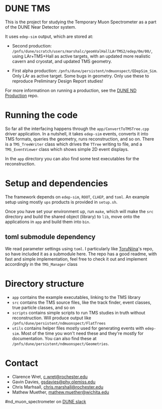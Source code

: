 # DUNE TMS
This is the project for studying the Temporary Muon Spectrometer as a part of the DUNE Near Detector system. 

It uses `edep-sim` output, which are stored at:

* Second production: `/pnfs/dune/scratch/users/marshalc/geomValHallLArTMS2/edep/0m/00/`, using LAr+TMS+Hall as active targets, with an updated more realistic cavern and cryostat, and updated TMS geometry.

* First alpha production: `/pnfs/dune/persistent/ndmuonspect/EDepSim_Sim`. Only LAr as active target. Some bugs in geometry. Only use these to reproduce Preliminary Design Report studies!

For more informatinon on running a production, see the [DUNE ND Production](https://github.com/DUNE/ND_Production) repo.

# Running the code
So far all the interfacing happens through the `app/ConvertToTMSTree.cpp` driver application. In a nutshell, it takes `edep-sim` events, converts it into TMS formats, queries the geometry, runs reconstruction, and so on. There is a `TMS_TreeWriter` class which drives the `TTree` writing to file, and a `TMS_EventViewer` class which shows simple 2D event displays.

In the `app` directory you can also find some test executables for the reconstruction.

# Setup and dependencies
The framework depends on `edep-sim`, `ROOT`, `CLHEP`, and `toml`. An example setup using mostly `ups` products is provided in `setup.sh`.

Once you have set your environment up, run `make`, which will make the `src` directory and build the shared object (library) to `lib`, move onto the applications in `app` and build them into `bin`.

## toml submodule dependency
We read parameter settings using `toml`. I particularly like [ToruNiina](https://github.com/ToruNiina/toml11/)'s repo, so have included it as a submodule here. The repo has a good readme, with fast and simple implementation, feel free to check it out and implement accordingly in the `TMS_Manager` class

# Directory structure
* `app` contains the example executables, linking to the TMS library
* `src` contains the TMS source files, like the track finder, event classes, true particle classes, and so on
* `scripts` contains simple scripts to run TMS studies in truth without reconstruction. Will produce output like `/pnfs/dune/persistent/ndmuonspect/FlatTrees`
* `utils` contains helper files mostly used for generating events with `edep-sim`. Most of the time you won't need these and they're mostly for documentation. You can also find these at `/pnfs/dune/persistent/ndmuonspect/Geometries`.

# Contact
* Clarence Wret, [c.wret@rochester.edu](mailto:c.wret@rochester.edu)
* Gavin Davies, [gsdavies@phy.olemiss.edu](mailto:gsdavies@phy.olemiss.edu)
* Chris Marhsall, [chris.marshall@rochester.edu](mailto:chris.marshall@rochester.edu)
* Mathew Muether, [mathew.muether@wichita.edu](mailto:mathew.muether@wichita.edu)

#nd\_muon\_spectrometer on [DUNE slack](https://dunescience.slack.com/)
